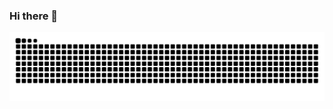 ### Hi there 👋[](https://komarev.com/ghpvc/?username=SebastianRicci&color=d93b7d)

<picture>
 <source media="(prefers-color-scheme: dark)" srcset="https://github.com/LafavergeNicolas/LafavergeNicolas/blob/output/github-contribution-grid-snake-dark.svg">
 <img alt="Light mode snake svg" src="https://github.com/LafavergeNicolas/LafavergeNicolas/blob/output/github-contribution-grid-snake.svg">
</picture>
